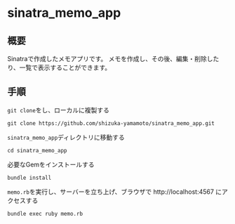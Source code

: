 # sinatra_memo_app
## 概要
Sinatraで作成したメモアプリです。
メモを作成し、その後、編集・削除したり、一覧で表示することができます。

## 手順
`git clone`をし、ローカルに複製する
```
git clone https://github.com/shizuka-yamamoto/sinatra_memo_app.git
```
`sinatra_memo_app`ディレクトリに移動する
```
cd sinatra_memo_app
```
必要なGemをインストールする
```
bundle install
```
`memo.rb`を実行し、サーバーを立ち上げ、ブラウザで http://localhost:4567 にアクセスする
```
bundle exec ruby memo.rb
```
